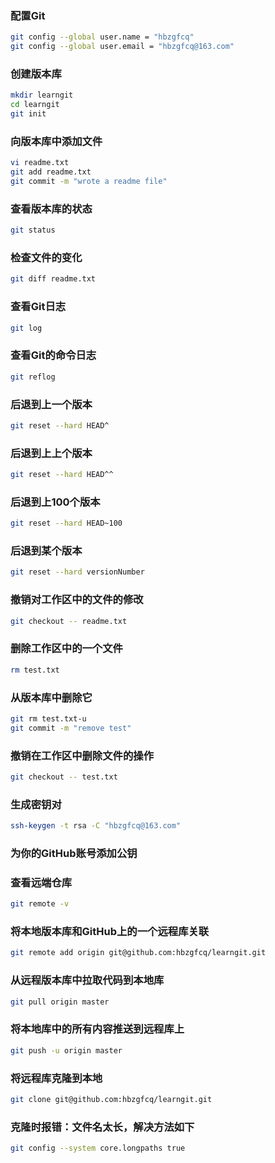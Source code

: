 ### 配置Git
```bash
git config --global user.name = "hbzgfcq"
git config --global user.email = "hbzgfcq@163.com"
```
### 创建版本库
```bash
mkdir learngit
cd learngit
git init
```
### 向版本库中添加文件
```bash
vi readme.txt
git add readme.txt
git commit -m "wrote a readme file"
```
### 查看版本库的状态
```bash
git status
```
### 检查文件的变化
```bash
git diff readme.txt
```
### 查看Git日志
```bash
git log
```
### 查看Git的命令日志
```bash
git reflog
```
### 后退到上一个版本
```bash
git reset --hard HEAD^
```
### 后退到上上个版本
```bash
git reset --hard HEAD^^
```
### 后退到上100个版本
```bash
git reset --hard HEAD~100
```
### 后退到某个版本
```bash
git reset --hard versionNumber
```
### 撤销对工作区中的文件的修改
```bash
git checkout -- readme.txt
```
### 删除工作区中的一个文件
```bash
rm test.txt
```
### 从版本库中删除它
```bash
git rm test.txt-u
git commit -m "remove test"
```
### 撤销在工作区中删除文件的操作
```bash
git checkout -- test.txt
```


### 生成密钥对
```bash
ssh-keygen -t rsa -C "hbzgfcq@163.com"
```
### 为你的GitHub账号添加公钥
### 查看远端仓库
```bash
git remote -v
```
### 将本地版本库和GitHub上的一个远程库关联
```bash
git remote add origin git@github.com:hbzgfcq/learngit.git
```
### 从远程版本库中拉取代码到本地库
```bash
git pull origin master
```
### 将本地库中的所有内容推送到远程库上
```bash
git push -u origin master
```
### 将远程库克隆到本地
```bash
git clone git@github.com:hbzgfcq/learngit.git
```
### 克隆时报错：文件名太长，解决方法如下
```bash
git config --system core.longpaths true
```
